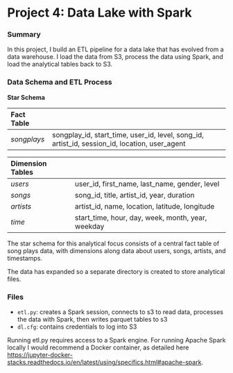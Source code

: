 # Project 4: Data Lake with Spark

### Summary

In this project, I build an ETL pipeline for a data lake that has evolved from a data warehouse.  I load the data from S3, process the data using Spark, and load the analytical tables back to S3.


### Data Schema and ETL Process

**Star Schema**

| Fact Table | |
| :--- | :--- |
| *songplays* | songplay_id, start_time, user_id, level, song_id, artist_id, session_id, location, user_agent |


| Dimension Tables | |
| :--- | :--- |
| *users* | user_id, first_name, last_name, gender, level |
| *songs* | song_id, title, artist_id, year, duration |
| *artists* | artist_id, name, location, latitude, longitude |
| *time* | start_time, hour, day, week, month, year, weekday |

The star schema for this analytical focus consists of a central fact table of song plays data, with dimensions along data about users, songs, artists, and timestamps.

The data has expanded so a separate directory is created to store analytical files.


### Files

- `etl.py`: creates a Spark session, connects to s3 to read data, processes the data with Spark, then writes parquet tables to s3
- `dl.cfg`: contains credentials to log into S3

Running etl.py requires access to a Spark engine.  For running Apache Spark locally I would recommend a Docker container, as detailed here https://jupyter-docker-stacks.readthedocs.io/en/latest/using/specifics.html#apache-spark.